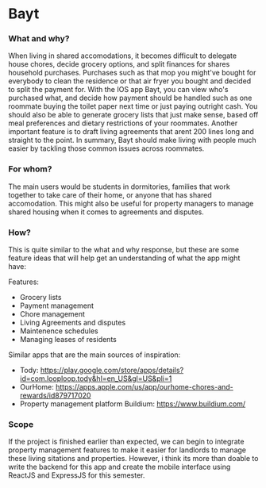 # Bayt

### What and why?

When living in shared accomodations, it becomes difficult to delegate house chores, decide grocery options, and split finances for shares household purchases. Purchases such as that mop you might've bought for everybody to clean the residence or that air fryer you bought and decided to split the payment for. With the IOS app Bayt, you can view who's purchased what, and decide how payment should be handled such as one roommate buying the toilet paper next time or just paying outright cash. You should also be able to generate grocery lists that just make sense, based off meal preferences and dietary restrictions of your roommates. Another important feature is to draft living agreements that arent 200 lines long and straight to the point. In summary, Bayt should make living with people much easier by tackling those common issues across roommates.

### For whom?

The main users would be students in dormitories, families that work together to take care of their home, or anyone that has shared accomodation. This might also be useful for property managers to manage shared housing when it comes to agreements and disputes.

### How?

This is quite similar to the what and why response, but these are some feature ideas that will help get an understanding of what the app might have: 

Features:
- Grocery lists
- Payment management
- Chore management
- Living Agreements and disputes
- Maintenence schedules
- Managing leases of residents

Similar apps that are the main sources of inspiration:
- Tody: https://play.google.com/store/apps/details?id=com.looploop.tody&hl=en_US&gl=US&pli=1
- OurHome: https://apps.apple.com/us/app/ourhome-chores-and-rewards/id879717020
- Property management platform Buildium: https://www.buildium.com/

### Scope
If the project is finished earlier than expected, we can begin to integrate property management features to make it easier for landlords to manage these living sitations and properties. However, i think its more than doable to write the backend for this app and create the mobile interface using ReactJS and ExpressJS for this semester.
